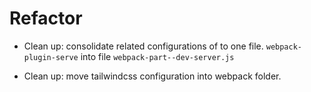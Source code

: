 # Refactor

- Clean up: consolidate related configurations of  to one file. `webpack-plugin-serve` into file `webpack-part--dev-server.js`

- Clean up: move tailwindcss configuration into webpack folder.